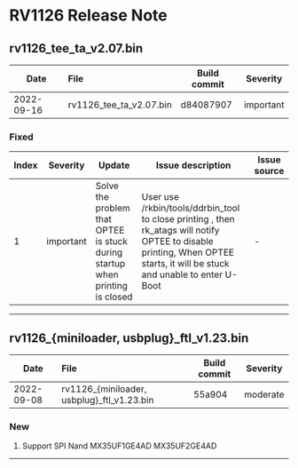 # RV1126 Release Note

## rv1126_tee_ta_v2.07.bin

| Date       | File                    | Build commit | Severity  |
| ---------- | :---------------------- | ------------ | --------- |
| 2022-09-16 | rv1126_tee_ta_v2.07.bin | d84087907    | important |

### Fixed

| Index | Severity  | Update                                                       | Issue description                                            | Issue source |
| ----- | --------- | ------------------------------------------------------------ | ------------------------------------------------------------ | ------------ |
| 1     | important | Solve the problem that OPTEE is stuck during startup when printing is closed | User use /rkbin/tools/ddrbin_tool to close printing ,  then rk_atags will notify OPTEE to disable printing, When OPTEE starts, it will be stuck and unable to enter U-Boot | -            |

------

## rv1126_{miniloader, usbplug}_ftl_v1.23.bin

| Date       | File                                       | Build commit   | Severity |
| ---------- | :----------------------------------------- | -------- | -------- |
| 2022-09-08 | rv1126_{miniloader, usbplug}_ftl_v1.23.bin | 55a904 | moderate |

### New

1. Support SPI Nand MX35UF1GE4AD MX35UF2GE4AD

------

